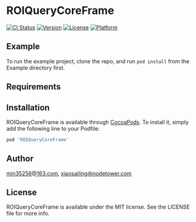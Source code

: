 # ROIQueryCoreFrame

[![CI Status](https://img.shields.io/travis/min35256@163.com/ROIQueryCoreFrame.svg?style=flat)](https://travis-ci.org/min35256@163.com/ROIQueryCoreFrame)
[![Version](https://img.shields.io/cocoapods/v/ROIQueryCoreFrame.svg?style=flat)](https://cocoapods.org/pods/ROIQueryCoreFrame)
[![License](https://img.shields.io/cocoapods/l/ROIQueryCoreFrame.svg?style=flat)](https://cocoapods.org/pods/ROIQueryCoreFrame)
[![Platform](https://img.shields.io/cocoapods/p/ROIQueryCoreFrame.svg?style=flat)](https://cocoapods.org/pods/ROIQueryCoreFrame)

## Example

To run the example project, clone the repo, and run `pod install` from the Example directory first.

## Requirements

## Installation

ROIQueryCoreFrame is available through [CocoaPods](https://cocoapods.org). To install
it, simply add the following line to your Podfile:

```ruby
pod 'ROIQueryCoreFrame'
```

## Author

min35256@163.com, xiaosailing@nodetower.com

## License

ROIQueryCoreFrame is available under the MIT license. See the LICENSE file for more info.
